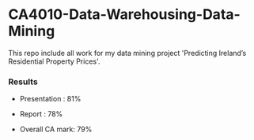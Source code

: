 # CA4010-Data-Warehousing-Data-Mining

This repo include all work for my data mining project 'Predicting Ireland’s Residential Property Prices'. 

### Results

- Presentation : 81%
- Report : 78%

- Overall CA mark: 79%
